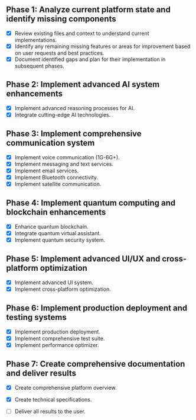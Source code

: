 ## Phase 1: Analyze current platform state and identify missing components
- [x] Review existing files and context to understand current implementations.
- [x] Identify any remaining missing features or areas for improvement based on user requests and best practices.
- [x] Document identified gaps and plan for their implementation in subsequent phases.

## Phase 2: Implement advanced AI system enhancements
- [x] Implement advanced reasoning processes for AI.
- [x] Integrate cutting-edge AI technologies.

## Phase 3: Implement comprehensive communication system
- [x] Implement voice communication (1G-6G+).
- [x] Implement messaging and text services.
- [x] Implement email services.
- [x] Implement Bluetooth connectivity.
- [x] Implement satellite communication.

## Phase 4: Implement quantum computing and blockchain enhancements
- [x] Enhance quantum blockchain.
- [x] Integrate quantum virtual assistant.
- [x] Implement quantum security system.

## Phase 5: Implement advanced UI/UX and cross-platform optimization
- [x] Implement advanced UI system.
- [x] Implement cross-platform optimization.

## Phase 6: Implement production deployment and testing systems
- [x] Implement production deployment.
- [x] Implement comprehensive test suite.
- [x] Implement performance optimizer.

## Phase 7: Create comprehensive documentation and deliver results
- [x] Create comprehensive platform overview.
- [x] Create technical specifications.
- [ ] Deliver all results to the user.

